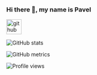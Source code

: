 ### Hi there 👋, my name is Pavel

[<img src='https://cdn.jsdelivr.net/npm/simple-icons@3.0.1/icons/github.svg' alt='github' height='40'>](https://github.com/paxarpp)  

![GitHub stats](https://github-readme-stats.vercel.app/api?username=paxarpp&show_icons=true)  

![GitHub metrics](https://metrics.lecoq.io/paxarpp)  

![Profile views](https://gpvc.arturio.dev/paxarpp)  
